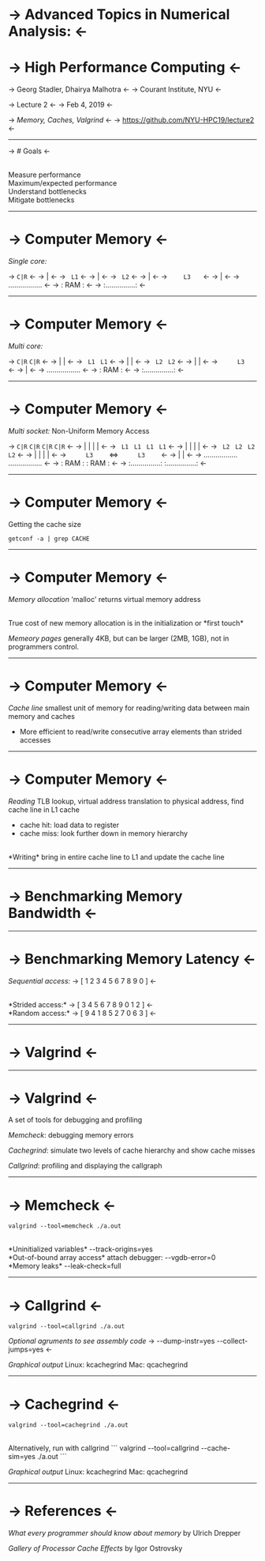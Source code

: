 

-> Advanced Topics in Numerical Analysis: <-
============================================
-> High Performance Computing <-
================================

-> Georg Stadler, Dhairya Malhotra <-
-> Courant Institute, NYU <-

-> Lecture 2 <-
-> Feb 4, 2019 <-

-> *Memory, Caches, Valgrind* <-
-> https://github.com/NYU-HPC19/lecture2 <-

-------------------------------------------------------------------------------

-> # Goals <-


<br>
Measure performance

<br>
Maximum/expected performance

<br>
Understand bottlenecks

<br>
Mitigate bottlenecks

-------------------------------------------------------------------------------

-> Computer Memory <-
=====================

_Single core:_

->       `C|R`       <-
->         |         <-
->       ` L1`       <-
->         |         <-
->      `  L2 `      <-
->         |         <-
->   `     L3    `   <-
->         |         <-
-> ................. <-
-> :      RAM      : <-
-> :...............: <-

-------------------------------------------------------------------------------

-> Computer Memory <-
=====================

_Multi core:_

->   `C|R`   `C|R`   <-
->      |     |      <-
->   ` L1`   ` L1`   <-
->      |     |      <-
->  `  L2 ` `  L2 `  <-
->      |     |      <-
->  `      L3     `  <-
->         |         <-
-> ................. <-
-> :      RAM      : <-
-> :...............: <-

-------------------------------------------------------------------------------

-> Computer Memory <-
=====================

_Multi socket:_ Non-Uniform Memory Access

->   `C|R`   `C|R`        `C|R`   `C|R`   <-
->        |     |          |     |        <-
->   ` L1`   ` L1`        ` L1`   ` L1`   <-
->        |     |          |     |        <-
->  `  L2 ` `  L2 `      `  L2 ` `  L2 `  <-
->        |     |          |     |        <-
->  `      L3     ` <=>  `      L3     `  <-
->         |                    |         <-
-> .................    ................. <-
-> :      RAM      :    :      RAM      : <-
-> :...............:    :...............: <-

-------------------------------------------------------------------------------

-> Computer Memory <-
=====================

Getting the cache size

```
getconf -a | grep CACHE
```

-------------------------------------------------------------------------------

-> Computer Memory <-
=====================

*Memory allocation* 'malloc' returns
virtual memory address

<br>
True cost of new memory allocation is
in the initialization or *first touch*

*Memeory pages* generally 4KB, but can be
larger (2MB, 1GB), not in programmers
control.

-------------------------------------------------------------------------------

-> Computer Memory <-
=====================

*Cache line* smallest unit of memory for
reading/writing data between main memory and
caches

* More efficient to read/write consecutive
  array elements than strided accesses

-------------------------------------------------------------------------------

-> Computer Memory <-
=====================

*Reading* TLB lookup, virtual address
translation to physical address, find
cache line in L1 cache
* cache hit: load data to register
* cache miss: look further down in
  memory hierarchy

<br>
*Writing* bring in entire cache line to
L1 and update the cache line

-------------------------------------------------------------------------------

-> Benchmarking Memory Bandwidth <-
===================================

-------------------------------------------------------------------------------

-> Benchmarking Memory Latency <-
=================================

*Sequential access:*
-> [ 1  2  3  4  5  6  7  8  9  0 ] <-

<br>
*Strided access:*
-> [ 3  4  5  6  7  8  9  0  1  2 ] <-

<br>
*Random access:*
-> [ 9  4  1  8  5  2  7  0  6  3 ] <-

-------------------------------------------------------------------------------

-> Valgrind <-
================

-------------------------------------------------------------------------------

-> Valgrind <-
================

A set of tools for debugging and
profiling

*Memcheck*: debugging memory errors

*Cachegrind*: simulate two levels of
cache hierarchy and show cache misses

*Callgrind*: profiling and displaying
the callgraph

-------------------------------------------------------------------------------

-> Memcheck <-
==============

```
valgrind --tool=memcheck ./a.out
```

<br>
*Uninitialized variables*
                   --track-origins=yes

<br>
*Out-of-bound array access*
       attach debugger: --vgdb-error=0

<br>
*Memory leaks*
                     --leak-check=full

-------------------------------------------------------------------------------

-> Callgrind <-
===============

```
valgrind --tool=callgrind ./a.out
```

*Optional agruments to see assembly code*
-> --dump-instr=yes --collect-jumps=yes <-

*Graphical output*
Linux:   kcachegrind <output-file>
Mac:     qcachegrind <output-file>

-------------------------------------------------------------------------------

-> Cachegrind <-
================

```
valgrind --tool=cachegrind ./a.out
```

<br>
Alternatively, run with callgrind
```
valgrind --tool=callgrind --cache-sim=yes ./a.out
```

*Graphical output*
Linux:   kcachegrind <output-file>
Mac:     qcachegrind <output-file>

-------------------------------------------------------------------------------

-> References <-
=================

_What every programmer should know_
_about memory_ by Ulrich Drepper


_Gallery of Processor Cache Effects_
by Igor Ostrovsky

